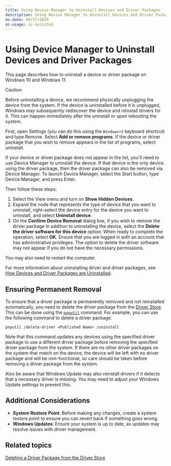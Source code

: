 ```yaml
---
title: Using Device Manager to Uninstall Devices and Driver Packages
description: Using Device Manager to Uninstall Devices and Driver Packages
ms.date: 09/17/2024
ai-usage: ai-assisted
---
```


# Using Device Manager to Uninstall Devices and Driver Packages

This page describes how to uninstall a device or driver package on Windows 10 and Windows 11.

> [!CAUTION]
> Before uninstalling a device, we recommend physically unplugging the device from the system.  If the device is uninstalled before it is unplugged, Windows may subsequently rediscover the device and reinstall drivers for it. This can happen immediately after the uninstall or upon rebooting the system.

First, open Settings (you can do this using the `Windows+I` keyboard shortcut) and type Remove. Select **Add or remove programs**. If the device or driver package that you wish to remove appears in the list of programs, select uninstall.

If your device or driver package does not appear in the list, you'll need to use Device Manager to uninstall the device.  If that device is the only device using the driver package, then the driver package can also be removed via Device Manager.  To launch Device Manager, select the Start button, type Device Manager, and press Enter.

Then follow these steps:

1. Select the View menu and turn on **Show Hidden Devices**.
1. Expand the node that represents the type of device that you want to uninstall, right-select the device entry for the device you want to uninstall, and select **Uninstall device**.
1. On the **Confirm Device Removal** dialog box, if you wish to remove the driver package in addition to uninstalling the device, select the **Delete the driver software for this device** option. When ready to complete the operation, select **OK**. Ensure that you are logged in with an account that has administrative privileges. The option to delete the driver software may not appear if you do not have the necessary permissions.

You may also need to restart the computer.

For more information about uninstalling driver and driver packages, see [How Devices and Driver Packages are Uninstalled](how-devices-and-driver-packages-are-uninstalled.md).

## Ensuring Permanent Removal

To ensure that a driver package is permanently removed and not reinstalled automatically, you need to delete the driver package from the [Driver Store](./driver-store.md). This can be done using the [`pnputil`](../devtest/pnputil.md) command. For example, you can use the following command to delete a driver package:

   ```shell
   pnputil /delete-driver <Published Name> /uninstall
   ```

Note that this command updates any devices using the specified driver package to use a different driver package before removing the specified driver package from the system. If there are no other driver packages on the system that match on the device, the device will be left with no driver package and will be non-functional, so care should be taken before removing a driver package from the system.

Also be aware that Windows Update may also reinstall drivers if it detects that a necessary driver is missing. You may need to adjust your Windows Update settings to prevent this.

## Additional Considerations
- **System Restore Point**: Before making any changes, create a system restore point to ensure you can revert back if something goes wrong.
- **Windows Updates**: Ensure your system is up to date, as updates may resolve issues with driver management.

## Related topics

[Deleting a Driver Package from the Driver Store](./how-devices-and-driver-packages-are-uninstalled.md#deleting-a-driver-package-from-the-driver-store)
